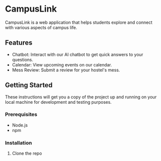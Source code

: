 # CampusLink

CampusLink is a web application that helps students explore and connect with various aspects of campus life.

## Features

- Chatbot: Interact with our AI chatbot to get quick answers to your questions.
- Calendar: View upcoming events on our calendar.
- Mess Review: Submit a review for your hostel's mess.

## Getting Started

These instructions will get you a copy of the project up and running on your local machine for development and testing purposes.

### Prerequisites

- Node.js
- npm

### Installation

1. Clone the repo

